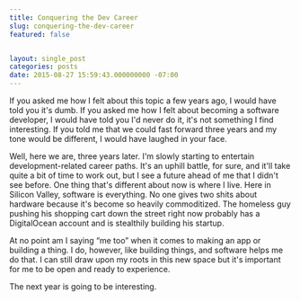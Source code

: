 ```yaml
---
title: Conquering the Dev Career
slug: conquering-the-dev-career
featured: false


layout: single_post
categories: posts
date: 2015-08-27 15:59:43.000000000 -07:00
---
```


If you asked me how I felt about this topic a few years ago, I would have told you it's dumb. If you asked me how I felt about becoming a software developer, I would have told you I'd never do it, it's not something I find interesting. If you told me that we could fast forward three years and my tone would be different, I would have laughed in your face.

Well, here we are, three years later. I'm slowly starting to entertain development-related career paths. It's an uphill battle, for sure, and it'll take quite a bit of time to work out, but I see a future ahead of me that I didn't see before. One thing that's different about now is where I live. Here in Silicon Valley, software is everything. No one gives two shits about hardware because it's become so heavily commoditized. The homeless guy pushing his shopping cart down the street right now probably has a DigitalOcean account and is stealthily building his startup.

At no point am I saying “me too” when it comes to making an app or building a thing. I do, however, like building things, and software helps me do that. I can still draw upon my roots in this new space but it's important for me to be open and ready to experience.

The next year is going to be interesting.

